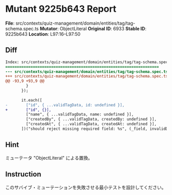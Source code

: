 # Mutant 9225b643 Report

**File**: src/contexts/quiz-management/domain/entities/tag/tag-schema.spec.ts
**Mutator**: ObjectLiteral
**Original ID**: 6933
**Stable ID**: 9225b643
**Location**: L97:16–L97:50

## Diff

```diff
Index: src/contexts/quiz-management/domain/entities/tag/tag-schema.spec.ts
===================================================================
--- src/contexts/quiz-management/domain/entities/tag/tag-schema.spec.ts	original
+++ src/contexts/quiz-management/domain/entities/tag/tag-schema.spec.ts	mutated #6933
@@ -93,9 +93,9 @@
         }
       });
 
       it.each([
-        ["id", { ...validTagData, id: undefined }],
+        ["id", {}],
         ["name", { ...validTagData, name: undefined }],
         ["createdBy", { ...validTagData, createdBy: undefined }],
         ["createdAt", { ...validTagData, createdAt: undefined }],
       ])("should reject missing required field: %s", (_field, invalidData) => {
```

## Hint

ミューテータ "ObjectLiteral" による置換。

## Instruction

このサバイブ・ミューテーションを失敗させる最小テストを設計してください。
